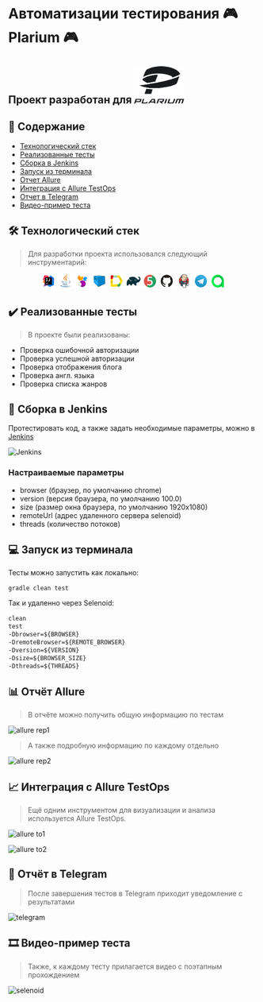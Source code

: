 # Автоматизации тестирования :video_game: Plarium :video_game:
## Проект разработан для <a href="https://plarium.com/ru/"><img src="images/logo/Plarium_logo_2021.png" width="20%" alt="Plarium.com"></a>
## :bookmark_tabs: Содержание
- [Технологический стек](https://github.com/Kashtos90/plarium_web/blob/main/README.md#hammer_and_wrench-%D1%82%D0%B5%D1%85%D0%BD%D0%BE%D0%BB%D0%BE%D0%B3%D0%B8%D1%87%D0%B5%D1%81%D0%BA%D0%B8%D0%B9-%D1%81%D1%82%D0%B5%D0%BA)
- [Реализованные тесты](https://github.com/Kashtos90/plarium_web/edit/main/README.md#heavy_check_mark-%D1%80%D0%B5%D0%B0%D0%BB%D0%B8%D0%B7%D0%BE%D0%B2%D0%B0%D0%BD%D0%BD%D1%8B%D0%B5-%D1%82%D0%B5%D1%81%D1%82%D1%8B)
- [Сборка в Jenkins](https://github.com/Kashtos90/plarium_web/edit/main/README.md#robot-%D1%81%D0%B1%D0%BE%D1%80%D0%BA%D0%B0-%D0%B2-jenkins)
- [Запуск из терминала](https://github.com/Kashtos90/plarium_web/edit/main/README.md#computer-%D0%B7%D0%B0%D0%BF%D1%83%D1%81%D0%BA-%D0%B8%D0%B7-%D1%82%D0%B5%D1%80%D0%BC%D0%B8%D0%BD%D0%B0%D0%BB%D0%B0)
- [Отчет Allure](https://github.com/Kashtos90/plarium_web/edit/main/README.md#bar_chart-%D0%BE%D1%82%D1%87%D0%B5%D1%82-allure)
- [Интеграция с Allure TestOps](https://github.com/Kashtos90/plarium_web/edit/main/README.md#chart_with_upwards_trend-%D0%B8%D0%BD%D1%82%D0%B5%D0%B3%D1%80%D0%B0%D1%86%D0%B8%D1%8F-%D1%81-allure-testops)
- [Отчет в Telegram](https://github.com/Kashtos90/plarium_web/edit/main/README.md#calling-%D0%BE%D1%82%D1%87%D0%B5%D1%82-%D0%B2-telegram)
- [Видео-пример теста](https://github.com/Kashtos90/plarium_web/edit/main/README.md#film_strip-%D0%B2%D0%B8%D0%B4%D0%B5%D0%BE-%D0%BF%D1%80%D0%B8%D0%BC%D0%B5%D1%80-%D0%BF%D1%80%D0%BE%D1%85%D0%BE%D0%B6%D0%B4%D0%B5%D0%BD%D0%B8%D1%8F-%D1%82%D0%B5%D1%81%D1%82%D0%B0)
## :hammer_and_wrench: Технологический стек
> Для разработки проекта использовался следующий инструментарий:
<p align="center">
<img width="6%" title="IntelliJ IDEA" src="images/logo/Intelij_IDEA.svg">
<img width="6%" title="Java" src="images/logo/Java.svg">
<img width="6%" title="Selenide" src="images/logo/Selenide.svg">
<img width="6%" title="Selenoid" src="images/logo/Selenoid.svg">
<img width="6%" title="Allure Report" src="images/logo/Allure_Report.svg">
<img width="6%" title="Gradle" src="images/logo/Gradle.svg">
<img width="6%" title="JUnit5" src="images/logo/JUnit5.svg">
<img width="6%" title="GitHub" src="images/logo/GitHub.svg">
<img width="6%" title="Jenkins" src="images/logo/Jenkins.svg">
<img width="6%" title="Telegram" src="images/logo/Telegram.svg">
<img width="6%" title="Telegram" src="images/logo/Allure_TO.svg">
</p>

## :heavy_check_mark: Реализованные тесты
> В проекте были реализованы:
- Проверка ошибочной авторизации
- Проверка успешной авторизации
- Проверка отображения блога
- Проверка англ. языка
- Проверка списка жанров
## :robot: Сборка в Jenkins
Протестировать код, а также задать необходимые параметры, можно в [Jenkins](https://jenkins.autotests.cloud/job/plarium_test/)

![Jenkins](https://user-images.githubusercontent.com/99273725/164048039-45030e8e-d45e-4c4d-9e2c-40f4be6e5f31.png)

### Настраиваемые параметры
- browser (браузер, по умолчанию chrome)
- version (версия браузера, по умолчанию 100.0)
- size (размер окна браузера, по умолчанию 1920x1080)
- remoteUrl (адрес удаленного сервера selenoid)
- threads (количество потоков)
## :computer: Запуск из терминала
Тесты можно запустить как локально:
```
gradle clean test
```

Так и удаленно через Selenoid:
```
clean
test
-Dbrowser=${BROWSER}
-DremoteBrowser=${REMOTE_BROWSER}
-Dversion=${VERSION}
-Dsize=${BROWSER_SIZE}
-Dthreads=${THREADS}
```

## :bar_chart: Отчёт Allure
> В отчёте можно получить общую информацию по тестам

![allure rep1](https://user-images.githubusercontent.com/99273725/164039431-0f06abfe-19ff-4f66-84c2-dffec58081d3.png)

> А также подробную информацию по каждому отдельно

![allure rep2](https://user-images.githubusercontent.com/99273725/164040313-65722273-f4d3-449f-a8db-88297a4e24f0.png)
## :chart_with_upwards_trend: Интеграция с Allure TestOps
> Ещё одним инструментом для визуализации и анализа используется Allure TestOps.

![allure to1](https://user-images.githubusercontent.com/99273725/164053210-a28c98fc-4768-449a-a2ba-e0f58ed26922.png)

![allure to2](https://user-images.githubusercontent.com/99273725/164054023-88624672-d081-4ee1-84bc-ff536a83e63c.png)

## :calling: Отчёт в Telegram
> После завершения тестов в Telegram приходит уведомление с результатами

![telegram](https://user-images.githubusercontent.com/99273725/164043535-6ddc1b4f-2313-4970-a14a-3334ebe02cc5.png)

## :film_strip: Видео-пример теста
> Также, к каждому тесту прилагается видео с поэтапным прохождением

![selenoid](https://user-images.githubusercontent.com/99273725/164035550-05fef5f8-50e3-41c0-aa9c-894646776e7e.gif)
